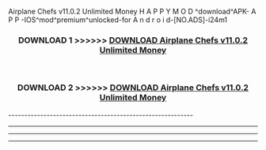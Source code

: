  Airplane Chefs v11.0.2 Unlimited Money  H A P P Y M O D ^download^APK- A P P -IOS^mod^premium^unlocked-for A n d r o i d-[NO.ADS]-i24m1



<div align="center">

<h3>DOWNLOAD 1 >>>>>> <a href="https://en-mod.web.app/?en= Airplane Chefs v11.0.2 Unlimited Money ">DOWNLOAD Airplane Chefs v11.0.2 Unlimited Money  </a></h3><br>

<h3>DOWNLOAD 2 >>>>>> <a href="https://en-mod.web.app/?en= Airplane Chefs v11.0.2 Unlimited Money ">DOWNLOAD Airplane Chefs v11.0.2 Unlimited Money  </a></h3>

</div>
----------------------------------------------------------

----------------------------------------------------------

----------------------------------------------------------

----------------------------------------------------------



